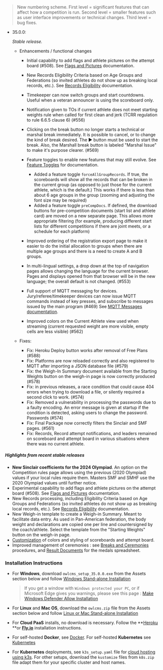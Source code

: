> New numbering scheme.  First level = significant features that can affect how a competition is run.  Second level = smaller features such as user interface improvements or technical changes.  Third level = bug fixes.

- 35.0.0:

  *Stable release.*

  - Enhancements / functional changes

    * Initial capability to add flags and athlete pictures on the attempt board (#508).  See [Flags and Pictures](https://owlcms.github.io/owlcms4/#/FlagsPicture) documentation.
    * New Records Eligibility Criteria based on Age Groups and Federations (so invited athletes do not show up as breaking local records, etc.). See [Records Eligibility](https://owlcms.github.io/owlcms4/#/Records#eligibility-criteria) documentation. 
    * Timekeeper can now switch groups and start countdowns. Useful when a veteran announcer is using the scoreboard only.
    * Notification given to TOs if current athlete does not meet starting weights rule when called for first clean and jerk (TCRR regulation to rule 6.6.5 clause 6) (#556)
    * Clicking on the break button no longer starts a technical or marshal break immediately. It is possible to cancel, or to change the kind of break desired. The ▶ button must be used to start the break. Also, the Marshall break button is labeled "Marshal Issue" to make it's purpose clearer. (#569)
    * Feature toggles to enable new features that may still evolve.  See [Feature Toggles](https://owlcms.github.io/owlcms4/#/FeatureToggles) for documentation.
      * Added a feature toggle `forceAllGroupRecords`.  If true, the scoreboards will show all the records that can be broken in the current group (as opposed to just those for the current athlete, which is the default.) This works if there is less than about 6 age groups in the group (zooming and adjusting the font size may be required)
      * Added a feature toggle `preCompDocs`.  If defined, the download buttons for pre-competition documents (start list and athlete card) are moved on a new separate page.  This allows more appropriate filtering (for example, producing different start lists for different competitions if there are joint meets, or a schedule for each platform)
    
    * Improved ordering of the registration export page to make it easier to do the initial allocation to groups when there are multiple age groups and there is a need to create A and B groups.
    * In multi-lingual settings, a drop down at the top of navigation pages allows changing the language for the current browser. Pages and displays opened from that browser will be in the new language; the overall default is not changed.  (#553)
    * Full support of MQTT messaging for devices. Jury/referee/timekeeper devices can now issue MQTT commands instead of key presses, and subscribe to messages issued by the main program (#469)  See  [MQTT Messages documentation](https://owlcms.github.io/owlcms4/#/MQTTMessages).
    
    - Improved colors on the Current Athlete view used when streaming (current requested weight are more visible, empty cells are less visible) (#562)
    
  - Fixes:
  
    - Fix: Heroku Deploy button works after removal of Free Plans (#588)
    - Fix: Platforms are now reloaded correctly and also registered to MQTT after importing a JSON database file (#579)
    - Fix: the Weigh-In Summary document available from the Starting Weights button on the weigh-in page is now correctly produced (#578)
    - Fix:  in previous releases, a race condition that could cause 404 errors when trying to download a file, or silently required a second click to work. (#574)
    - Fix: Removed a vulnerability in processing the passwords due to a faulty encoding. An error message is given at startup if the condition is detected, asking users to change the password. Passwords (#574)
    - Fix: Final Package now correctly filters the Sinclair and SMF pages. (#561)
    - Fix: Records, Record attempt notifications, and leaders remained on scoreboard and attempt board in various situations where there was no current athlete.

##### Highlights from recent stable releases

- **New Sinclair coefficients for the 2024 Olympiad**.  An option on the Competition rules page allows using the previous (2020 Olympiad) values if your local rules require them.  Masters SMF and SMHF use the 2020 Olympiad values until further notice.
- Experimental capability to add flags and athlete pictures on the attempt board (#508).  See [Flags and Pictures](https://owlcms.github.io/owlcms4/#/FlagsPicture) documentation.
- New Records processing, including Eligibility Criteria based on Age Groups and Federations (so invited athletes do not show up as breaking local records, etc.). See [Records Eligibility](https://owlcms.github.io/owlcms4/#/Records) documentation. 
- New Weigh-in template to create a Weigh-in Summary. Meant to facilitate data entry. As used in Pan-American federation, the body weight and declarations are copied one per line and countersigned by the coach/athlete. Select the template from the "Starting Weights" button on the weigh-in page.
- [Customization](https://owlcms.github.io/owlcms4/#/UploadingLocalSettings) of colors and styling of scoreboards and attempt board. 
- Improved management of ceremonies : see [Breaks and Ceremonies](https://owlcms.github.io/owlcms4/#/Breaks) procedures, and [Result Documents](https://owlcms.github.io/owlcms4/#/Documents) for the medals spreadsheet.


### **Installation Instructions**

  - For **Windows**, download `owlcms_setup_35.0.0.exe` from the Assets section below and follow [Windows Stand-alone Installation](https://owlcms.github.io/owlcms4/#/LocalWindowsSetup)

    > If you get a window with `Windows protected your PC`, or if Microsoft Edge gives you warnings, please see this page : [Make Windows Defender Allow Installation](https://owlcms.github.io/owlcms4/#/DefenderOff)

  - For **Linux** and **Mac OS**, download the `owlcms.zip` file from the Assets section below and follow [Linux or Mac Stand-alone Installation](https://owlcms.github.io/owlcms4/#/LocalLinuxMacSetup)

  - For **Cloud PaaS** installs, no download is necessary. Follow the **[Heroku](Heroku) **or **[Fly.io](Fly)** installation instructions.

  - For self-hosted **Docker**, see [Docker](https://owlcms.github.io/owlcms4/#/LocalWindowsSetup). For self-hosted **Kubernetes** see [Kubernetes]()

  - For **Kubernetes** deployments, see `k3s_setup.yaml` file for [cloud hosting using k3s](https://owlcms.github.io/owlcms4/#/DigitalOcean). For other setups, download the `kustomize` files from `k8s.zip` file adapt them for your specific cluster and host names. 
